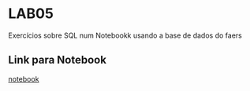 # LAB05

Exercícios sobre SQL num Notebookk usando a base de dados do faers


## Link para Notebook

[notebook](notebook/faers-lab-01.ipynb)
